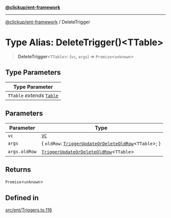[**@clickup/ent-framework**](../README.md)

***

[@clickup/ent-framework](../globals.md) / DeleteTrigger

# Type Alias: DeleteTrigger()\<TTable\>

> **DeleteTrigger**\<`TTable`\>: (`vc`, `args`) => `Promise`\<`unknown`\>

## Type Parameters

| Type Parameter |
| ------ |
| `TTable` *extends* [`Table`](Table.md) |

## Parameters

| Parameter | Type |
| ------ | ------ |
| `vc` | [`VC`](../classes/VC.md) |
| `args` | \{ `oldRow`: [`TriggerUpdateOrDeleteOldRow`](TriggerUpdateOrDeleteOldRow.md)\<`TTable`\>; \} |
| `args.oldRow` | [`TriggerUpdateOrDeleteOldRow`](TriggerUpdateOrDeleteOldRow.md)\<`TTable`\> |

## Returns

`Promise`\<`unknown`\>

## Defined in

[src/ent/Triggers.ts:116](https://github.com/clickup/ent-framework/blob/master/src/ent/Triggers.ts#L116)
